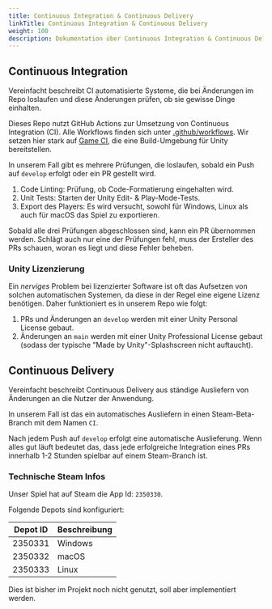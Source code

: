 ```yaml
---
title: Continuous Integration & Continuous Delivery
linkTitle: Continuous Integration & Continuous Delivery
weight: 100
description: Dokumentation über Continuous Integration & Continuous Delivery
---
```


## Continuous Integration

Vereinfacht beschreibt CI automatisierte Systeme, die bei Änderungen im Repo loslaufen und diese Änderungen prüfen, ob sie gewisse Dinge einhalten.

Dieses Repo nutzt GitHub Actions zur Umsetzung von Continuous Integration (CI).
Alle Workflows finden sich unter [.github/workflows](https://github.com/BoundfoxStudios/community-project/tree/develop/.github/workflows).
Wir setzen hier stark auf [Game CI](https://game.ci), die eine Build-Umgebung für Unity bereitstellen.

In unserem Fall gibt es mehrere Prüfungen, die loslaufen, sobald ein Push auf `develop` erfolgt oder ein PR gestellt wird.

1. Code Linting: Prüfung, ob Code-Formatierung eingehalten wird.
2. Unit Tests: Starten der Unity Edit- & Play-Mode-Tests.
3. Export des Players: Es wird versucht, sowohl für Windows, Linux als auch für macOS das Spiel zu exportieren.

Sobald alle drei Prüfungen abgeschlossen sind, kann ein PR übernommen werden.
Schlägt auch nur eine der Prüfungen fehl, muss der Ersteller des PRs schauen, woran es liegt und diese Fehler beheben.

### Unity Lizenzierung

Ein _nerviges_ Problem bei lizenzierter Software ist oft das Aufsetzen von solchen automatischen Systemen, da diese in der Regel eine eigene Lizenz benötigen.
Daher funktioniert es in unserem Repo wie folgt:

1. PRs und Änderungen an `develop` werden mit einer Unity Personal License gebaut.
2. Änderungen an `main` werden mit einer Unity Professional License gebaut (sodass der typische "Made by Unity"-Splashscreen nicht auftaucht).

## Continuous Delivery

Vereinfacht beschreibt Continuous Delivery aus ständige Ausliefern von Änderungen an die Nutzer der Anwendung.

In unserem Fall ist das ein automatisches Ausliefern in einen Steam-Beta-Branch mit dem Namen `CI`.

Nach jedem Push auf `develop` erfolgt eine automatische Auslieferung. 
Wenn alles gut läuft bedeutet das, dass jede erfolgreiche Integration eines PRs innerhalb 1-2 Stunden spielbar auf einem Steam-Branch ist. 

### Technische Steam Infos

Unser Spiel hat auf Steam die App Id: `2350330`.

Folgende Depots sind konfiguriert:

| Depot ID | Beschreibung |
|----------|--------------|
| 2350331  | Windows      |
| 2350332  | macOS        |
| 2350333  | Linux        |

Dies ist bisher im Projekt noch nicht genutzt, soll aber implementiert werden.
